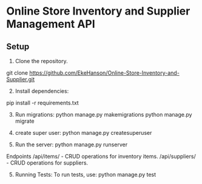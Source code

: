 # Online Store Inventory and Supplier Management API

## Setup

1. Clone the repository.

git clone https://github.com/EkeHanson/Online-Store-Inventory-and-Supplier.git

2. Install dependencies:

pip install -r requirements.txt

3. Run migrations:
python manage.py makemigrations
python manage.py migrate

4. create super user:
python manage.py createsuperuser

5. Run the server: 
python manage.py runserver

Endpoints
/api/items/ - CRUD operations for inventory items.
/api/suppliers/ - CRUD operations for suppliers.

5. Running Tests: To run tests, use:
python manage.py test